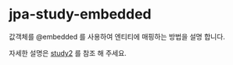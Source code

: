 # jpa-study-embedded
값객체를 @embedded 를 사용하여 엔티티에 매핑하는 방법을 설명 합니다.

자세한 설명은 [study2](https://hackmd.io/@bonjugi/SJ68Bw2gr) 를 참조 해 주세요.
